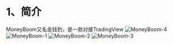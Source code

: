 # 1、简介
  MoneyBoom又名金钱豹，是一款对接TradingView
![MoneyBoom-4](https://user-images.githubusercontent.com/6885956/166481744-e0ffedc0-b245-44d2-bf2e-ac561bc18cb2.png)
![MoneyBoom-1](https://user-images.githubusercontent.com/6885956/166473849-26d03af1-af9e-4c10-b6ff-c995a0d8221d.png)
![MoneyBoom-2](https://user-images.githubusercontent.com/6885956/166473854-d7bb4afa-a4a5-4ee4-bc13-f7a1f8c7190d.png)
![MoneyBoom-3](https://user-images.githubusercontent.com/6885956/166473859-a5d32337-4246-419f-9bc5-64375eb6d753.png)
